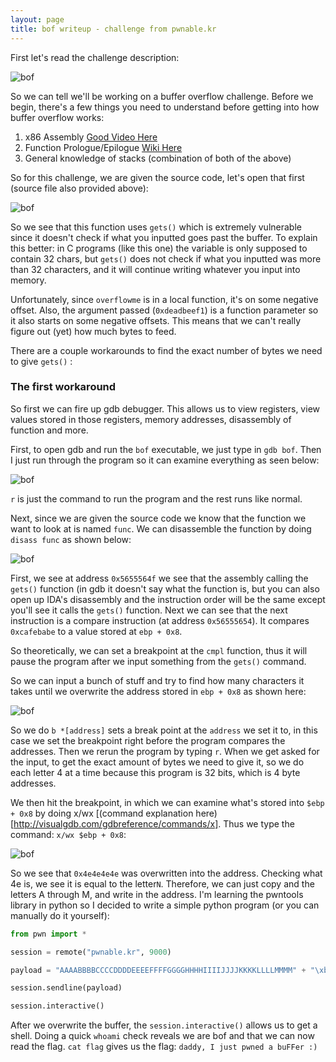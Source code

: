 ```yaml
---
layout: page
title: bof writeup - challenge from pwnable.kr
---
```


First let's read the challenge description:

![bof](https://user-images.githubusercontent.com/41026969/50720410-e2e19580-107a-11e9-8c4e-760fdb4f0d87.PnG)

So we can tell we'll be working on a buffer overflow challenge. Before we begin, there's a few things you need to understand before getting into how buffer overflow works:

1. x86 Assembly [Good Video Here](https://www.youtube.com/watch?v=75gBFiFtAb8)
2. Function Prologue/Epilogue [Wiki Here](https://en.wikipedia.org/wiki/Function_prologue)
3. General knowledge of stacks (combination of both of the above)

So for this challenge, we are given the source code, let's open that first (source file also provided above):

![bof](https://user-images.githubusercontent.com/41026969/50780253-78924600-1270-11e9-85e0-b19fc6ca36d8.png)

So we see that this function uses ```gets()``` which is extremely vulnerable since it doesn't check if what you inputted goes past the buffer. To explain this better: in C programs (like this one) the variable is only supposed to contain 32 chars, but ```gets()``` does not check if what you inputted was more than 32 characters, and it will continue writing whatever you input into memory.

Unfortunately, since ```overflowme``` is in a local function, it's on some negative offset. Also, the argument passed (```0xdeadbeef1```) is a function parameter so it also starts on some negative offsets. This means that we can't really figure out (yet) how much bytes to feed.

There are a couple workarounds to find the exact number of bytes we need to give ```gets()``` :

### The first workaround
So first we can fire up gdb debugger. This allows us to view registers, view values stored in those registers, memory addresses, disassembly of function and more.

First, to open gdb and run the ```bof``` executable, we just type in ```gdb bof```. Then I just run through the program so it can examine everything as seen below:

![bof](https://user-images.githubusercontent.com/41026969/50835773-9d94c080-1325-11e9-9eab-8df30d59d310.png)

```r``` is just the command to run the program and the rest runs like normal. 

Next, since we are given the source code we know that the function we want to look at is named ```func```. We can disassemble the function by doing ```disass func``` as shown below:

![bof](https://user-images.githubusercontent.com/41026969/50836056-44795c80-1326-11e9-99e0-4301b56a7cb6.png)

First, we see at address ```0x5655564f``` we see that the assembly calling the ```gets()``` function (in gdb it doesn't say what the function is, but you can also open up IDA's disassembly and the instruction order will be the same except you'll see it calls the ```gets()``` function. Next we can see that the next instruction is a compare instruction (at address ```0x56555654```). It compares ```0xcafebabe``` to a value stored at ```ebp + 0x8```. 

So theoretically, we can set a breakpoint at the ```cmpl``` function, thus it will pause the program after we input something from the ```gets()``` command. 

So we can input a bunch of stuff and try to find how many characters it takes until we overwrite the address stored in ```ebp + 0x8``` as shown here:

![bof](https://user-images.githubusercontent.com/41026969/50838215-7e992d00-132b-11e9-9bf7-a7b63b78617d.png)

So we do ```b *[address]``` sets a break point at the ```address``` we set it to, in this case we set the breakpoint right before the program compares the addresses. Then we rerun the program by typing ```r```.  When we get asked for the input, to get the exact amount of bytes we need to give it, so we do each letter 4 at a time because this program is 32 bits, which is 4 byte addresses. 

We then hit the breakpoint, in which we can examine what's stored into ```$ebp + 0x8``` by doing x/wx [(command explanation here)[http://visualgdb.com/gdbreference/commands/x]. Thus we type the command: ```x/wx $ebp + 0x8```:

![bof](https://user-images.githubusercontent.com/41026969/50840756-3a109000-1331-11e9-97ff-06fd1a88bfb2.png)

So we see that ```0x4e4e4e4e``` was overwritten into the address. Checking what 4e is, we see it is equal to the letter```N```. Therefore, we can just copy and the letters A through M, and write in the address. I'm learning the pwntools library in python so I decided to write a simple python program (or you can manually do it yourself):
```python
from pwn import *

session = remote("pwnable.kr", 9000)

payload = "AAAABBBBCCCCDDDDEEEEFFFFGGGGHHHHIIIIJJJJKKKKLLLLMMMM" + "\xbe\xba\xfe\xca"

session.sendline(payload)

session.interactive()
```
After we overwrite the buffer, the ```session.interactive()``` allows us to get a shell. Doing a quick ```whoami``` check reveals we are bof and that we can now read the flag. ```cat flag``` gives us the flag: ```daddy, I just pwned a buFFer :)```

